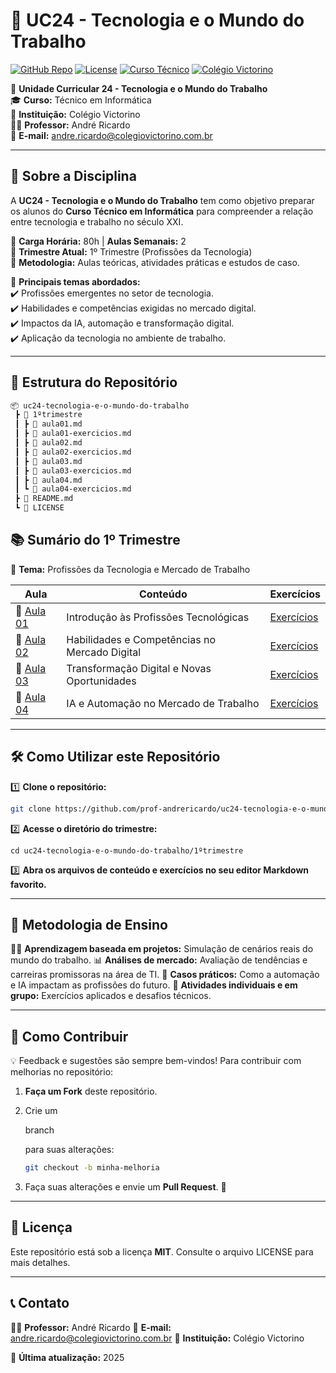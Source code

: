 # 🚀 UC24 - Tecnologia e o Mundo do Trabalho  

[![GitHub Repo](https://img.shields.io/badge/GitHub-Repository-blue?style=for-the-badge&logo=github)](https://github.com/prof-andrericardo/uc24-tecnologia-e-o-mundo-do-trabalho)
[![License](https://img.shields.io/github/license/prof-andrericardo/uc24-tecnologia-e-o-mundo-do-trabalho?style=for-the-badge)](LICENSE)
[![Curso Técnico](https://img.shields.io/badge/Técnico-Informática-blueviolet?style=for-the-badge)](#)
[![Colégio Victorino](https://img.shields.io/badge/Colégio-Victorino-yellow?style=for-the-badge)](#)

📌 **Unidade Curricular 24 - Tecnologia e o Mundo do Trabalho**  
🎓 **Curso:** Técnico em Informática  
🏫 **Instituição:** Colégio Victorino  
👨‍🏫 **Professor:** André Ricardo  
📩 **E-mail:** [andre.ricardo@colegiovictorino.com.br](mailto:andre.ricardo@colegiovictorino.com.br)  

---

## 📖 **Sobre a Disciplina**

A **UC24 - Tecnologia e o Mundo do Trabalho** tem como objetivo preparar os alunos do **Curso Técnico em Informática** para compreender a relação entre tecnologia e trabalho no século XXI.  

🔹 **Carga Horária:** 80h | **Aulas Semanais:** 2  
🔹 **Trimestre Atual:** 1º Trimestre (Profissões da Tecnologia)  
🔹 **Metodologia:** Aulas teóricas, atividades práticas e estudos de caso.  

📌 **Principais temas abordados:**  
✔️ Profissões emergentes no setor de tecnologia.  
✔️ Habilidades e competências exigidas no mercado digital.  
✔️ Impactos da IA, automação e transformação digital.  
✔️ Aplicação da tecnologia no ambiente de trabalho.  

---

## 📂 **Estrutura do Repositório**

```bash
📦 uc24-tecnologia-e-o-mundo-do-trabalho
 ┣ 📂 1ºtrimestre
 ┃ ┣ 📜 aula01.md
 ┃ ┣ 📜 aula01-exercicios.md
 ┃ ┣ 📜 aula02.md
 ┃ ┣ 📜 aula02-exercicios.md
 ┃ ┣ 📜 aula03.md
 ┃ ┣ 📜 aula03-exercicios.md
 ┃ ┣ 📜 aula04.md
 ┃ ┗ 📜 aula04-exercicios.md
 ┣ 📜 README.md
 ┗ 📜 LICENSE
```

## 📚 **Sumário do 1º Trimestre**

📆 **Tema:** Profissões da Tecnologia e Mercado de Trabalho

| Aula                               | Conteúdo                                      | Exercícios                                     |
| ---------------------------------- | --------------------------------------------- | ---------------------------------------------- |
| 📌 [Aula 01](1ºtrimestre/aula01.md) | Introdução às Profissões Tecnológicas         | [Exercícios](1ºtrimestre/aula01-exercicios.md) |
| 📌 [Aula 02](1ºtrimestre/aula02.md) | Habilidades e Competências no Mercado Digital | [Exercícios](1ºtrimestre/aula02-exercicios.md) |
| 📌 [Aula 03](1ºtrimestre/aula03.md) | Transformação Digital e Novas Oportunidades   | [Exercícios](1ºtrimestre/aula03-exercicios.md) |
| 📌 [Aula 04](1ºtrimestre/aula04.md) | IA e Automação no Mercado de Trabalho         | [Exercícios](1ºtrimestre/aula04-exercicios.md) |

------

## 🛠️ **Como Utilizar este Repositório**

1️⃣ **Clone o repositório:**

```bash
git clone https://github.com/prof-andrericardo/uc24-tecnologia-e-o-mundo-do-trabalho.git
```

2️⃣ **Acesse o diretório do trimestre:**

```basic
cd uc24-tecnologia-e-o-mundo-do-trabalho/1ºtrimestre
```

3️⃣ **Abra os arquivos de conteúdo e exercícios no seu editor Markdown favorito.**

------

## 🚀 **Metodologia de Ensino**

👨‍💻 **Aprendizagem baseada em projetos:** Simulação de cenários reais do mundo do trabalho.
📊 **Análises de mercado:** Avaliação de tendências e carreiras promissoras na área de TI.
🤖 **Casos práticos:** Como a automação e IA impactam as profissões do futuro.
📂 **Atividades individuais e em grupo:** Exercícios aplicados e desafios técnicos.

------

## 📢 **Como Contribuir**

💡 Feedback e sugestões são sempre bem-vindos!
Para contribuir com melhorias no repositório:

1. **Faça um Fork** deste repositório.

2. Crie um 

   branch

    para suas alterações:

   ```bash
   git checkout -b minha-melhoria
   ```

3. Faça suas alterações e envie um **Pull Request**. 🚀

------

## 📜 **Licença**

Este repositório está sob a licença **MIT**. Consulte o arquivo LICENSE para mais detalhes.

------

## 📞 **Contato**

👨‍🏫 **Professor:** André Ricardo
📩 **E-mail:** andre.ricardo@colegiovictorino.com.br
🏫 **Instituição:** Colégio Victorino

📌 **Última atualização:** 2025
